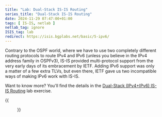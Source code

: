 ```yaml
---
title: "Lab: Dual-Stack IS-IS Routing"
series_title: "Dual-Stack IS-IS Routing"
date: 2024-11-29 07:47:00+01:00
tags: [ IS-IS, netlab ]
netlab_tag: ignore
ISIS_tag: lab
redirect: https://isis.bgplabs.net/basic/5-ipv6/
---
```

Contrary to the OSPF world, where we have to use two completely different routing protocols to route IPv4 and IPv6 (unless you believe in the IPv4 address family in OSPFv3), IS-IS provided multi-protocol support from the very early days of its embracement by IETF. Adding IPv6 support was only a matter of a few extra TLVs, but even there, IETF gave us two incompatible ways of making IPv6 work with IS-IS.

Want to know more? You'll find the details in the [Dual-Stack (IPv4+IPv6) IS-IS Routing](https://isis.bgplabs.net/basic/5-ipv6/) lab exercise.

{{<figure src="https://isis.bgplabs.net/basic/topology-ipv6.png">}}
